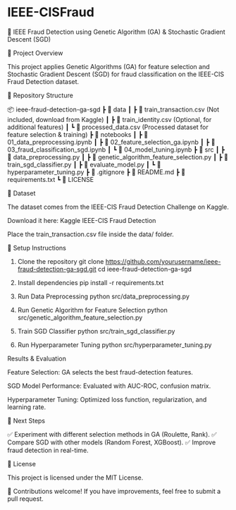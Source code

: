 # IEEE-CISFraud

📌 IEEE Fraud Detection using Genetic Algorithm (GA) & Stochastic Gradient Descent (SGD)

🚀 Project Overview

This project applies Genetic Algorithms (GA) for feature selection and Stochastic Gradient Descent (SGD) for fraud classification on the IEEE-CIS Fraud Detection dataset.

📂 Repository Structure

📦 ieee-fraud-detection-ga-sgd
 ┣ 📂 data
 ┃ ┣ 📜 train_transaction.csv   (Not included, download from Kaggle)
 ┃ ┣ 📜 train_identity.csv      (Optional, for additional features)
 ┃ ┗ 📜 processed_data.csv      (Processed dataset for feature selection & training)
 ┣ 📂 notebooks
 ┃ ┣ 📜 01_data_preprocessing.ipynb
 ┃ ┣ 📜 02_feature_selection_ga.ipynb
 ┃ ┣ 📜 03_fraud_classification_sgd.ipynb
 ┃ ┗ 📜 04_model_tuning.ipynb
 ┣ 📂 src
 ┃ ┣ 📜 data_preprocessing.py
 ┃ ┣ 📜 genetic_algorithm_feature_selection.py
 ┃ ┣ 📜 train_sgd_classifier.py
 ┃ ┣ 📜 evaluate_model.py
 ┃ ┗ 📜 hyperparameter_tuning.py
 ┣ 📜 .gitignore
 ┣ 📜 README.md
 ┣ 📜 requirements.txt
 ┗ 📜 LICENSE

 📌 Dataset

The dataset comes from the IEEE-CIS Fraud Detection Challenge on Kaggle.

Download it here: Kaggle IEEE-CIS Fraud Detection

Place the train_transaction.csv file inside the data/ folder.

🔧 Setup Instructions

1. Clone the repository
git clone https://github.com/yourusername/ieee-fraud-detection-ga-sgd.git
cd ieee-fraud-detection-ga-sgd

2. Install dependencies
pip install -r requirements.txt

3. Run Data Preprocessing
python src/data_preprocessing.py

4. Run Genetic Algorithm for Feature Selection
python src/genetic_algorithm_feature_selection.py

5. Train SGD Classifier
python src/train_sgd_classifier.py

6. Run Hyperparameter Tuning
python src/hyperparameter_tuning.py

Results & Evaluation

Feature Selection: GA selects the best fraud-detection features.

SGD Model Performance: Evaluated with AUC-ROC, confusion matrix.

Hyperparameter Tuning: Optimized loss function, regularization, and learning rate.

📌 Next Steps

✅ Experiment with different selection methods in GA (Roulette, Rank).
✅ Compare SGD with other models (Random Forest, XGBoost).
✅ Improve fraud detection in real-time.

📜 License

This project is licensed under the MIT License.

🚀 Contributions welcome! If you have improvements, feel free to submit a pull request.
